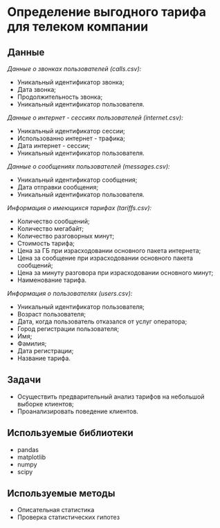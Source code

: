 # Определение выгодного тарифа для телеком компании

## Данные
*Данные о звонках пользователей (calls.csv):*
- Уникальный идентификатор звонка;
- Дата звонка;
- Продолжительность звонка;
- Уникальный идентификатор пользователя.

*Данные о интернет - сессиях пользователей (internet.csv):*
- Уникальный идентификатор сессии;
- Использованно интернет - трафика;
- Дата интернет - сессии;
- Уникальный идентификатор пользователя.

*Данные о сообщениях пользователей (messages.csv):*
- Уникальный идентификатор сообщения;
- Дата отправки сообщения;
- Уникальный идентификатор пользователя.

*Информация о имеющихся тарифах (tariffs.csv):*
- Количество сообщений;
- Количество мегабайт;
- Количество разговорных минут; 
- Стоимость тарифа;
- Цена за ГБ при израсходовании основного пакета интернета;
- Цена за сообщение при израсходовании основного пакета сообщений;
- Цена за минуту разговора при израсходовании основного минут;
- Наименование тарифа.
							
*Информация о пользователях (users.csv):*
- Уникальный идентификатор пользователя;
- Возраст пользователя;
- Дата, когда пользователь отказался от услуг оператора;
- Город регистрации пользователя;
- Имя;
- Фамилия;
- Дата регистрации; 
- Название тарифа.          
## Задачи
 - Осуществить предварительный анализ тарифов на небольшой выборке клиентов;
 - Проанализировать поведение клиентов.
## Используемые библиотеки
- pandas
- matplotlib
- numpy
- scipy
## Используемые методы
- Описательная статистика
- Проверка статистических гипотез


